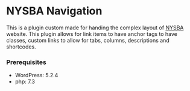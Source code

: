 # NYSBA Navigation

This is a plugin custom made for handing the complex layout of [NYSBA](https://nysba.org) website. This plugin allows for link items to have anchor tags to have classes, custom links to allow for tabs, columns, descriptions and shortcodes.

### Prerequisites
* WordPress: 5.2.4
* php: 7.3
